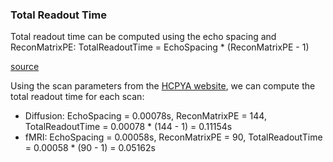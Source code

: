 ### Total Readout Time
Total readout time can be computed using the echo spacing and ReconMatrixPE:
TotalReadoutTime = EchoSpacing * (ReconMatrixPE - 1)

[source](https://neurostars.org/t/what-is-the-totalreadouttime-of-hcp-dwi-data/19622)

Using the scan parameters from the [HCPYA website](https://www.humanconnectome.org/storage/app/media/documentation/s1200/HCP_S1200_Release_Reference_Manual.pdf),
 we can compute the total readout time for each scan:
 * Diffusion: EchoSpacing = 0.00078s, ReconMatrixPE = 144, TotalReadoutTime = 0.00078 * (144 - 1) = 0.11154s
 * fMRI: EchoSpacing = 0.00058s, ReconMatrixPE = 90, TotalReadoutTime = 0.00058 * (90 - 1) = 0.05162s




